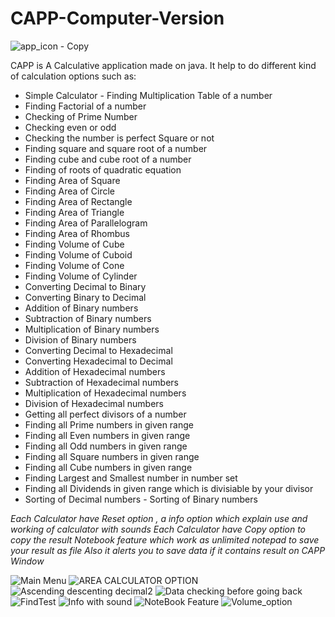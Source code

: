 # CAPP-Computer-Version
![app_icon - Copy](https://user-images.githubusercontent.com/51367686/58907647-4f48e980-872c-11e9-8240-f074bf0d3aba.png)

CAPP is A Calculative application made on java.
It help to do different kind of calculation options such as: 
- Simple Calculator - Finding Multiplication Table of a number 
- Finding Factorial of a number 
- Checking of Prime Number 
- Checking even or odd 
- Checking the number is perfect Square or not 
- Finding square and square root of a number 
- Finding cube and cube root of a number 
- Finding of roots of quadratic equation 
- Finding Area of Square 
- Finding Area of Circle 
- Finding Area of Rectangle 
- Finding Area of Triangle 
- Finding Area of Parallelogram 
- Finding Area of Rhombus 
- Finding Volume of Cube 
- Finding Volume of Cuboid 
- Finding Volume of Cone 
- Finding Volume of Cylinder 
- Converting Decimal to Binary 
- Converting Binary to Decimal 
- Addition of Binary numbers 
- Subtraction of Binary numbers 
- Multiplication of Binary numbers 
- Division of Binary numbers 
- Converting Decimal to Hexadecimal 
- Converting Hexadecimal to Decimal 
- Addition of Hexadecimal numbers 
- Subtraction of Hexadecimal numbers 
- Multiplication of Hexadecimal numbers 
- Division of Hexadecimal numbers 
- Getting all perfect divisors of a number 
- Finding all Prime numbers in given range 
- Finding all Even numbers in given range 
- Finding all Odd numbers in given range 
- Finding all Square numbers in given range 
- Finding all Cube numbers in given range 
- Finding Largest and Smallest number in number set 
- Finding all Dividends in given range which is divisiable by your divisor 
- Sorting of Decimal numbers - Sorting of Binary numbers   

*Each Calculator have Reset option , a info option which explain use and working of calculator with sounds 
Each Calculator have Copy option to copy the result Notebook feature which work as unlimited notepad to save your result as file 
Also it alerts you to save data if it contains result on CAPP Window*

![Main Menu](https://user-images.githubusercontent.com/51367686/58907727-7acbd400-872c-11e9-8b2e-e98a19961012.PNG)
![AREA CALCULATOR OPTION](https://user-images.githubusercontent.com/51367686/58907856-bc5c7f00-872c-11e9-847c-651243ee0b50.PNG)
![Ascending descenting decimal2](https://user-images.githubusercontent.com/51367686/58907857-bcf51580-872c-11e9-9443-1e12a80fa01e.PNG)
![Data checking before going back ](https://user-images.githubusercontent.com/51367686/58907858-bcf51580-872c-11e9-8700-d7b30fe953b0.PNG)
![FindTest](https://user-images.githubusercontent.com/51367686/58907861-bd8dac00-872c-11e9-92b0-cfe9b7129e8f.PNG)
![Info with sound](https://user-images.githubusercontent.com/51367686/58907862-bd8dac00-872c-11e9-8df3-580998a7eefe.PNG)
![NoteBook Feature](https://user-images.githubusercontent.com/51367686/58907863-be264280-872c-11e9-9a8f-e478366a8142.PNG)
![Volume_option](https://user-images.githubusercontent.com/51367686/58907864-be264280-872c-11e9-9727-0cf3f30a67cb.png)

